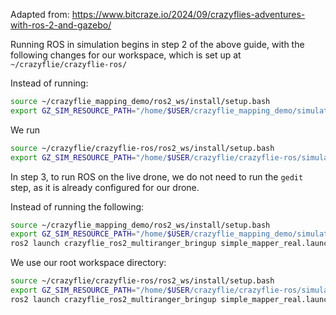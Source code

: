 Adapted from: https://www.bitcraze.io/2024/09/crazyflies-adventures-with-ros-2-and-gazebo/

Running ROS in simulation begins in step 2 of the above guide, with the following changes for our workspace, which is set up at `~/crazyflie/crazyflie-ros/`

Instead of running:
```bash
source ~/crazyflie_mapping_demo/ros2_ws/install/setup.bash
export GZ_SIM_RESOURCE_PATH="/home/$USER/crazyflie_mapping_demo/simulation_ws/crazyflie-simulation/simulator_files/gazebo/"
```
We run
```bash
source ~/crazyflie/crazyflie-ros/ros2_ws/install/setup.bash
export GZ_SIM_RESOURCE_PATH="/home/$USER/crazyflie/crazyflie-ros/simulation_ws/crazyflie-simulation/simulator_files/gazebo/"
```

In step 3, to run ROS on the live drone, we do not need to run the `gedit` step, as it is already configured for our drone.

Instead of running the following:
```bash
source ~/crazyflie_mapping_demo/ros2_ws/install/setup.bash
export GZ_SIM_RESOURCE_PATH="/home/$USER/crazyflie_mapping_demo/simulation_ws/crazyflie-simulation/simulator_files/gazebo/"
ros2 launch crazyflie_ros2_multiranger_bringup simple_mapper_real.launch.py
```
We use our root workspace directory:
```bash
source ~/crazyflie/crazyflie-ros/ros2_ws/install/setup.bash
export GZ_SIM_RESOURCE_PATH="/home/$USER/crazyflie/crazyflie-ros/simulation_ws/crazyflie-simulation/simulator_files/gazebo/"
ros2 launch crazyflie_ros2_multiranger_bringup simple_mapper_real.launch.py
```

